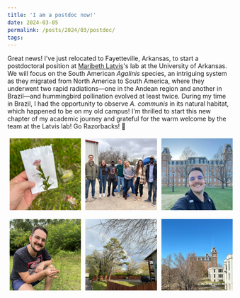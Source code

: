 ```yaml
---
title: 'I am a postdoc now!'
date: 2024-03-05
permalink: /posts/2024/03/postdoc/
tags:
---
```


Great news! I've just relocated to Fayetteville, Arkansas, to start a postdoctoral position at [Maribeth Latvis](https://maribethlatvis.wixsite.com/plantsyst)'s lab at the University of Arkansas. We will focus on the South American *Agalinis* species, an intriguing system as they migrated from North America to South America, where they underwent two rapid radiations—one in the Andean region and another in Brazil—and hummingbird pollination evolved at least twice. During my time in Brazil, I had the opportunity to observe *A. communis* in its natural habitat, which happened to be on my old campus! I'm thrilled to start this new chapter of my academic journey and grateful for the warm welcome by the team at the Latvis lab! Go Razorbacks! 🐗

<div style="display: grid; grid-template-columns: repeat(3, 1fr); gap: 10px;">
  <img src="/images/acommunis1.jpeg" width="375" style="margin: 5px;" >
  <img src="/images/latvislab.jpeg" width="375" style="margin: 5px;" >
  <img src="/images/uark1.jpeg" width="375" style="margin: 5px;" >
  <img src="/images/acommunis2.jpeg" width="375" style="margin: 5px;" > 
 <img src="/images/fayetteville.jpeg" width="375" style="margin: 5px;" >  
 <img src="/images/uark2.jpeg" width="375" style="margin: 5px;" >   
</div>
